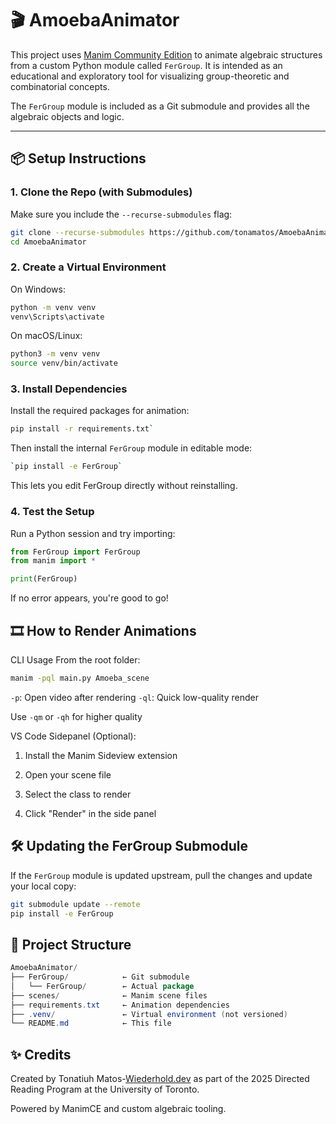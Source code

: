 # 🎬 AmoebaAnimator

This project uses [Manim Community Edition](https://docs.manim.community/) to animate algebraic structures from a custom Python module called `FerGroup`. It is intended as an educational and exploratory tool for visualizing group-theoretic and combinatorial concepts.

The `FerGroup` module is included as a Git submodule and provides all the algebraic objects and logic.

---

## 📦 Setup Instructions

### 1. Clone the Repo (with Submodules)

Make sure you include the `--recurse-submodules` flag:

```bash
git clone --recurse-submodules https://github.com/tonamatos/AmoebaAnimator.git
cd AmoebaAnimator
```

### 2. Create a Virtual Environment

On Windows:
```bash
python -m venv venv
venv\Scripts\activate
```

On macOS/Linux:
```bash
python3 -m venv venv
source venv/bin/activate
```

### 3. Install Dependencies

Install the required packages for animation:

```bash
pip install -r requirements.txt`
```

Then install the internal `FerGroup` module in editable mode:

```bash
`pip install -e FerGroup`
```

This lets you edit FerGroup directly without reinstalling.

### 4. Test the Setup
Run a Python session and try importing:

```python
from FerGroup import FerGroup
from manim import *

print(FerGroup)
```

If no error appears, you're good to go!

## 🎞️ How to Render Animations

CLI Usage
From the root folder:

```bash
manim -pql main.py Amoeba_scene
```

`-p`: Open video after rendering
`-ql`: Quick low-quality render

Use `-qm` or `-qh` for higher quality

VS Code Sidepanel (Optional):
1. Install the Manim Sideview extension

2. Open your scene file

3. Select the class to render

4. Click "Render" in the side panel

## 🛠 Updating the FerGroup Submodule

If the `FerGroup` module is updated upstream, pull the changes and update your local copy:

```bash
git submodule update --remote
pip install -e FerGroup
```

## 📁 Project Structure

```java
AmoebaAnimator/
├── FerGroup/            ← Git submodule
│   └── FerGroup/        ← Actual package
├── scenes/              ← Manim scene files
├── requirements.txt     ← Animation dependencies
├── .venv/               ← Virtual environment (not versioned)
└── README.md            ← This file
```

## ✨ Credits
Created by Tonatiuh Matos-[Wiederhold.dev](https://wiederhold.dev) as part of the 2025 Directed Reading Program at the University of Toronto.

Powered by ManimCE and custom algebraic tooling.
